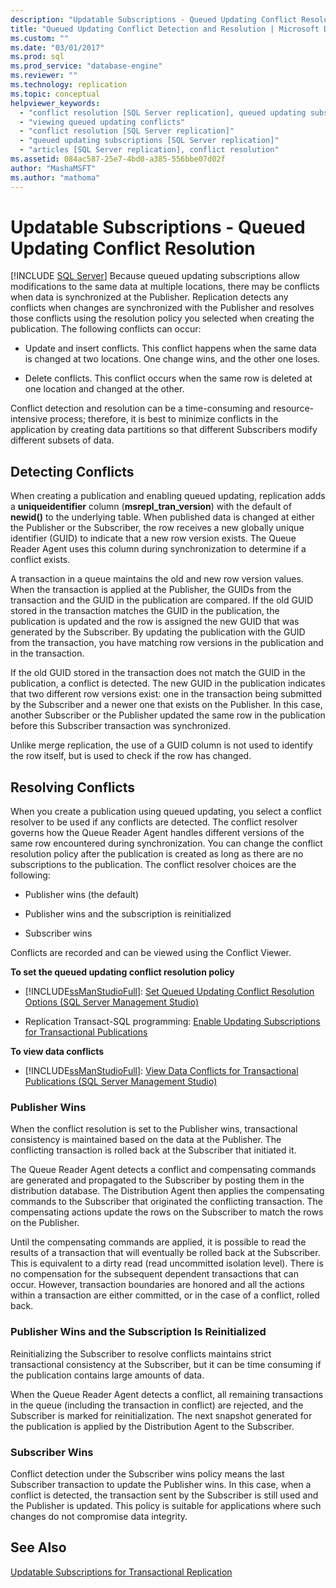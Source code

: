 ```yaml
---
description: "Updatable Subscriptions - Queued Updating Conflict Resolution"
title: "Queued Updating Conflict Detection and Resolution | Microsoft Docs"
ms.custom: ""
ms.date: "03/01/2017"
ms.prod: sql
ms.prod_service: "database-engine"
ms.reviewer: ""
ms.technology: replication
ms.topic: conceptual
helpviewer_keywords: 
  - "conflict resolution [SQL Server replication], queued updating subscriptions"
  - "viewing queued updating conflicts"
  - "conflict resolution [SQL Server replication]"
  - "queued updating subscriptions [SQL Server replication]"
  - "articles [SQL Server replication], conflict resolution"
ms.assetid: 084ac587-25e7-4bd0-a385-556bbe07d02f
author: "MashaMSFT"
ms.author: "mathoma"
---
```

# Updatable Subscriptions - Queued Updating Conflict Resolution
[!INCLUDE [SQL Server](../../../includes/applies-to-version/sqlserver.md)]
  Because queued updating subscriptions allow modifications to the same data at multiple locations, there may be conflicts when data is synchronized at the Publisher. Replication detects any conflicts when changes are synchronized with the Publisher and resolves those conflicts using the resolution policy you selected when creating the publication. The following conflicts can occur:  
  
-   Update and insert conflicts. This conflict happens when the same data is changed at two locations. One change wins, and the other one loses.  
  
-   Delete conflicts. This conflict occurs when the same row is deleted at one location and changed at the other.  
  
 Conflict detection and resolution can be a time-consuming and resource-intensive process; therefore, it is best to minimize conflicts in the application by creating data partitions so that different Subscribers modify different subsets of data.  
  
## Detecting Conflicts  
 When creating a publication and enabling queued updating, replication adds a **uniqueidentifier** column (**msrepl_tran_version**) with the default of **newid()** to the underlying table. When published data is changed at either the Publisher or the Subscriber, the row receives a new globally unique identifier (GUID) to indicate that a new row version exists. The Queue Reader Agent uses this column during synchronization to determine if a conflict exists.  
  
 A transaction in a queue maintains the old and new row version values. When the transaction is applied at the Publisher, the GUIDs from the transaction and the GUID in the publication are compared. If the old GUID stored in the transaction matches the GUID in the publication, the publication is updated and the row is assigned the new GUID that was generated by the Subscriber. By updating the publication with the GUID from the transaction, you have matching row versions in the publication and in the transaction.  
  
 If the old GUID stored in the transaction does not match the GUID in the publication, a conflict is detected. The new GUID in the publication indicates that two different row versions exist: one in the transaction being submitted by the Subscriber and a newer one that exists on the Publisher. In this case, another Subscriber or the Publisher updated the same row in the publication before this Subscriber transaction was synchronized.  
  
 Unlike merge replication, the use of a GUID column is not used to identify the row itself, but is used to check if the row has changed.  
  
## Resolving Conflicts  
 When you create a publication using queued updating, you select a conflict resolver to be used if any conflicts are detected. The conflict resolver governs how the Queue Reader Agent handles different versions of the same row encountered during synchronization. You can change the conflict resolution policy after the publication is created as long as there are no subscriptions to the publication. The conflict resolver choices are the following:  
  
-   Publisher wins (the default)  
  
-   Publisher wins and the subscription is reinitialized  
  
-   Subscriber wins  
  
 Conflicts are recorded and can be viewed using the Conflict Viewer.  
  
 **To set the queued updating conflict resolution policy**  
  
-   [!INCLUDE[ssManStudioFull](../../../includes/ssmanstudiofull-md.md)]: [Set Queued Updating Conflict Resolution Options &#40;SQL Server Management Studio&#41;](../../../relational-databases/replication/publish/create-an-updatable-subscription-to-a-transactional-publication.md)  
  
-   Replication Transact-SQL programming: [Enable Updating Subscriptions for Transactional Publications](../../../relational-databases/replication/publish/enable-updating-subscriptions-for-transactional-publications.md)  
  
 **To view data conflicts**  
  
-   [!INCLUDE[ssManStudioFull](../../../includes/ssmanstudiofull-md.md)]: [View Data Conflicts for Transactional Publications &#40;SQL Server Management Studio&#41;](../../../relational-databases/replication/view-data-conflicts-for-transactional-publications-sql-server-management-studio.md)  
  
### Publisher Wins  
 When the conflict resolution is set to the Publisher wins, transactional consistency is maintained based on the data at the Publisher. The conflicting transaction is rolled back at the Subscriber that initiated it.  
  
 The Queue Reader Agent detects a conflict and compensating commands are generated and propagated to the Subscriber by posting them in the distribution database. The Distribution Agent then applies the compensating commands to the Subscriber that originated the conflicting transaction. The compensating actions update the rows on the Subscriber to match the rows on the Publisher.  
  
 Until the compensating commands are applied, it is possible to read the results of a transaction that will eventually be rolled back at the Subscriber. This is equivalent to a dirty read (read uncommitted isolation level). There is no compensation for the subsequent dependent transactions that can occur. However, transaction boundaries are honored and all the actions within a transaction are either committed, or in the case of a conflict, rolled back.  
  
### Publisher Wins and the Subscription Is Reinitialized  
 Reinitializing the Subscriber to resolve conflicts maintains strict transactional consistency at the Subscriber, but it can be time consuming if the publication contains large amounts of data.  
  
 When the Queue Reader Agent detects a conflict, all remaining transactions in the queue (including the transaction in conflict) are rejected, and the Subscriber is marked for reinitialization. The next snapshot generated for the publication is applied by the Distribution Agent to the Subscriber.  
  
### Subscriber Wins  
 Conflict detection under the Subscriber wins policy means the last Subscriber transaction to update the Publisher wins. In this case, when a conflict is detected, the transaction sent by the Subscriber is still used and the Publisher is updated. This policy is suitable for applications where such changes do not compromise data integrity.  
  
## See Also  
 [Updatable Subscriptions for Transactional Replication](../../../relational-databases/replication/transactional/updatable-subscriptions-for-transactional-replication.md)  
  
  
